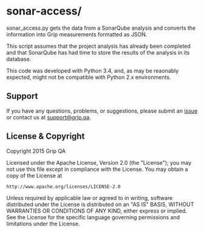 sonar-access/
=========================
sonar_access.py gets the data from a SonarQube analysis and converts the
information into Grip measurements formatted as JSON.

This script assumes that the project analysis has already been completed and
that SonarQube has had time to store the results of the analysis in its
database.

This code was developed with Python 3.4, and, as may be reaonably expected,
might not be compatible with Python 2.x environments.

Support
----------------------

If you have any questions, problems, or suggestions, please submit an
[issue](/GripQA/client-tools/issues) or contact us at support@grip.qa.

License & Copyright
----------------------

Copyright 2015 Grip QA

Licensed under the Apache License, Version 2.0 (the "License");
you may not use this file except in compliance with the License.
You may obtain a copy of the License at

    http://www.apache.org/licenses/LICENSE-2.0

Unless required by applicable law or agreed to in writing, software
distributed under the License is distributed on an "AS IS" BASIS,
WITHOUT WARRANTIES OR CONDITIONS OF ANY KIND, either express or implied.
See the License for the specific language governing permissions and
limitations under the License.
